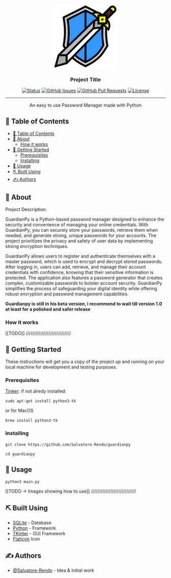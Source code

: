 <p align="center">
  <a href="" rel="noopener">
 <img width=200px height=200px src="guardianpy/src/guardianpy.png" alt="Project logo"></a>
</p>

<h3 align="center">Project Title</h3>

<div align="center">

[![Status](https://img.shields.io/badge/status-active-success.svg)]()
[![GitHub Issues](https://img.shields.io/github/issues/Salvatore-Rendo/guardianpy.svg)](https://github.com/Salvatore-Rendo/guardianpy/issues)
[![GitHub Pull Requests](https://img.shields.io/github/issues-pr/Salvatore-Rendo/guardianpy.svg)](https://github.com/Salvatore-Rendo/guardianpy/pulls)
[![License](https://img.shields.io/badge/license-MIT-blue.svg)](/LICENSE)

</div>

---

<p align="center"> An easy to use Password Manager made with Python 
    <br> 
</p>

## 📝 Table of Contents

- [📝 Table of Contents](#-table-of-contents)
- [🧐 About ](#-about-)
  - [How it works](#how-it-works)
- [🏁 Getting Started ](#-getting-started-)
  - [Prerequisites](#prerequisites)
  - [Installing](#installing)
- [🎈 Usage ](#-usage-)
- [⛏️ Built Using ](#️-built-using-)
- [✍️ Authors ](#️-authors-)

## 🧐 About <a name = "about"></a>

Project Description:

GuardianPy is a Python-based password manager designed to enhance the security and convenience of managing your online credentials. With GuardianPy, you can securely store your passwords, retrieve them when needed, and generate strong, unique passwords for your accounts. The project prioritizes the privacy and safety of user data by implementing strong encryption techniques.

GuardianPy allows users to register and authenticate themselves with a master password, which is used to encrypt and decrypt stored passwords. After logging in, users can add, retrieve, and manage their account credentials with confidence, knowing that their sensitive information is protected. The application also features a password generator that creates complex, customizable passwords to bolster account security. GuardianPy simplifies the process of safeguarding your digital identity while offering robust encryption and password management capabilities.

<b> Guardianpy is still in his beta version, i recommend to wait till version 1.0 at least for a polished and safer release </b>

### How it works

[[TODO]] ////////////////////////////

## 🏁 Getting Started <a name = "getting_started"></a>

These instructions will get you a copy of the project up and running on your local machine for development and testing purposes. 


### Prerequisites

[Tinker](https://docs.python.org/3/library/tkinter.html): if not alredy installed:
```
sudo apt-get install python3-tk
```
or for MacOS
```
brew install python3-tk
```

### Installing



```
git clone https://github.com/Salvatore-Rendo/guardianpy
```

```
cd guardianpy
```

## 🎈 Usage <a name="usage"></a>

```
python3 main.py
```

[[TODO -> Images showing how to use]] ////////////////////////////

## ⛏️ Built Using <a name = "built_using"></a>

- [SQLite](https://www.sqlite.org/index.html) - Database
- [Python](https://www.python.org/) - Framework
- [TKinter](https://docs.python.org/3/library/tkinter.html) - GUI Framework
- [Flaticon](https://www.flaticon.com/) Icon

## ✍️ Authors <a name = "authors"></a>

- [@Salvatore-Rendo](https://github.com/Salvatore-Rendo) - Idea & Initial work

